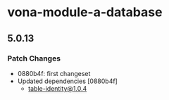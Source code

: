 # vona-module-a-database

## 5.0.13

### Patch Changes

- 0880b4f: first changeset
- Updated dependencies [0880b4f]
  - table-identity@1.0.4
